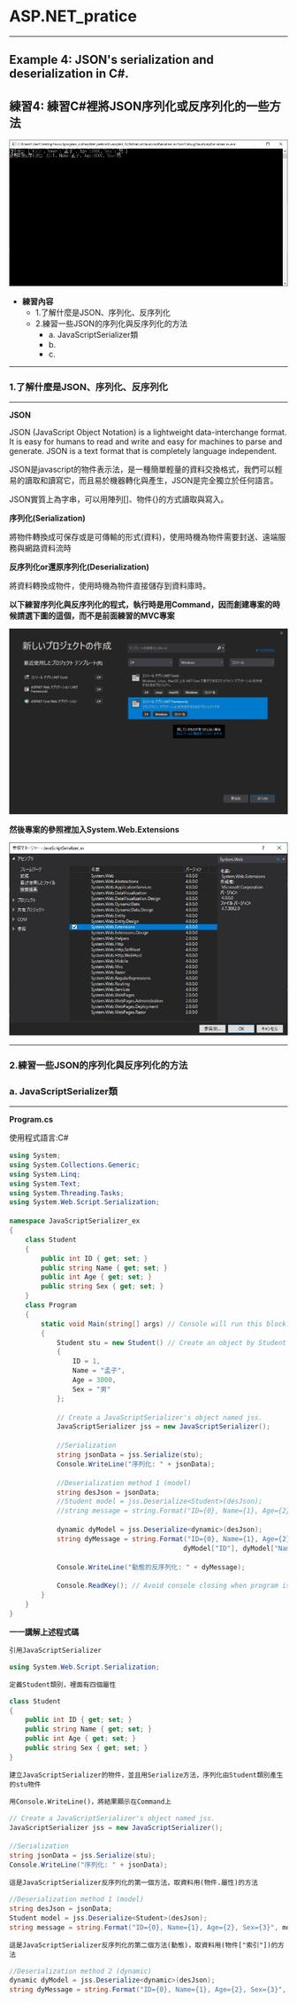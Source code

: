 # ASP.NET_pratice

***
## Example 4: JSON's serialization and deserialization in C#.
## 練習4: 練習C#裡將JSON序列化或反序列化的一些方法

![image](https://github.com/JohnnyOfSnow/ASP.NET_pratice/blob/master/Example4_JSONPratice/image/jss_result.jpg)

* **練習內容**
  * 1.了解什麼是JSON、序列化、反序列化
  * 2.練習一些JSON的序列化與反序列化的方法
    * a. JavaScriptSerializer類
    * b.
    * c.

***
### 1.了解什麼是JSON、序列化、反序列化
***

**JSON**

JSON (JavaScript Object Notation) is a lightweight data-interchange format. It is easy for humans to read and write and easy for machines to parse and generate. JSON is a text format that is completely language independent.

JSON是javascript的物件表示法，是一種簡單輕量的資料交換格式，我們可以輕易的讀取和讀寫它，而且易於機器轉化與產生，JSON是完全獨立於任何語言。

JSON實質上為字串，可以用陣列[]、物件{}的方式讀取與寫入。

**序列化(Serialization)**

將物件轉換成可保存或是可傳輸的形式(資料)，使用時機為物件需要封送、遠端服務與網路資料流時

**反序列化or還原序列化(Deserialization)**

將資料轉換成物件，使用時機為物件直接儲存到資料庫時。

**以下練習序列化與反序列化的程式，執行時是用Command，因而創建專案的時候請選下圖的這個，而不是前面練習的MVC專案**

![image](https://github.com/JohnnyOfSnow/ASP.NET_pratice/blob/master/Example4_JSONPratice/image/connamdProject.jpg)

**然後專案的參照裡加入System.Web.Extensions**

![image](https://github.com/JohnnyOfSnow/ASP.NET_pratice/blob/master/Example4_JSONPratice/image/extensionLocate.jpg)

***
### 2.練習一些JSON的序列化與反序列化的方法
### a. JavaScriptSerializer類
***

**Program.cs**

使用程式語言:C#

```C#
using System;
using System.Collections.Generic;
using System.Linq;
using System.Text;
using System.Threading.Tasks;
using System.Web.Script.Serialization;

namespace JavaScriptSerializer_ex
{
    class Student  
    {
        public int ID { get; set; }
        public string Name { get; set; }
        public int Age { get; set; }
        public string Sex { get; set; }
    }
    class Program
    {
        static void Main(string[] args) // Console will run this block.
        {
            Student stu = new Student() // Create an object by Student class.
            {
                ID = 1,
                Name = "孟子",
                Age = 3000,
                Sex = "男"
            };

            // Create a JavaScriptSerializer's object named jss.
            JavaScriptSerializer jss = new JavaScriptSerializer();

            //Serialization
            string jsonData = jss.Serialize(stu);
            Console.WriteLine("序列化: " + jsonData);

            //Deserialization method 1 (model)
            string desJson = jsonData;
            //Student model = jss.Deserialize<Student>(desJson);
            //string message = string.Format("ID={0}, Name={1}, Age={2}, Sex={3}", model.ID, model.Name, model.Age, model.Sex);

            dynamic dyModel = jss.Deserialize<dynamic>(desJson);
            string dyMessage = string.Format("ID={0}, Name={1}, Age={2}, Sex={3}",
                                            dyModel["ID"], dyModel["Name"], dyModel["Age"], dyModel["Sex"]);

            Console.WriteLine("動態的反序列化: " + dyMessage);

            Console.ReadKey(); // Avoid console closing when program is running done.
        }
    }
}
```

**一一講解上述程式碼**

``引用JavaScriptSerializer``

```C#
using System.Web.Script.Serialization;
```

``定義Student類別，裡面有四個屬性``

```C#
class Student  
{
    public int ID { get; set; }
    public string Name { get; set; }
    public int Age { get; set; }
    public string Sex { get; set; }
}
```

``建立JavaScriptSerializer的物件，並且用Serialize方法，序列化由Student類別產生的stu物件``

``用Console.WriteLine()，將結果顯示在Command上``

```C#
// Create a JavaScriptSerializer's object named jss.
JavaScriptSerializer jss = new JavaScriptSerializer();

//Serialization
string jsonData = jss.Serialize(stu);
Console.WriteLine("序列化: " + jsonData);
```

``這是JavaScriptSerializer反序列化的第一個方法，取資料用(物件.屬性)的方法``

```C#
//Deserialization method 1 (model)
string desJson = jsonData;
Student model = jss.Deserialize<Student>(desJson);
string message = string.Format("ID={0}, Name={1}, Age={2}, Sex={3}", model.ID, model.Name, model.Age, model.Sex);
```

``這是JavaScriptSerializer反序列化的第二個方法(動態)，取資料用(物件["索引"])的方法``

```C#
//Deserialization method 2 (dynamic)
dynamic dyModel = jss.Deserialize<dynamic>(desJson);
string dyMessage = string.Format("ID={0}, Name={1}, Age={2}, Sex={3}", dyModel["ID"], dyModel["Name"], dyModel["Age"], dyModel["Sex"]);
```

